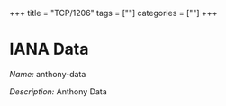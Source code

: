 +++
title = "TCP/1206"
tags = [""]
categories = [""]
+++

# IANA Data

_Name:_ anthony-data

_Description:_ Anthony Data

